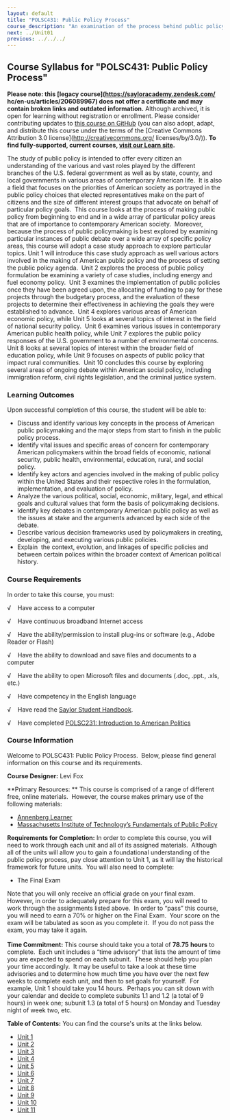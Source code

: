 ```yaml
---
layout: default
title: "POLSC431: Public Policy Process"
course_description: "An examination of the process behind public policy in various policy areas within contemporary American society, including budgeting and taxes, national security, health, the environment, education, civil rights, and criminal justice."
next: ../Unit01
previous: ../../../
---
```

Course Syllabus for "POLSC431: Public Policy Process"
-----------------------------------------------------

**Please note: this [legacy course](https://sayloracademy.zendesk.com/
hc/en-us/articles/206089967) does not offer a certificate and may contain 
broken links and outdated information.** Although archived, it is open 
for learning without registration or enrollment. Please consider contributing 
updates to [this course on GitHub](https://github.com/saylordotorg/course_polsc431) 
(you can also adopt, adapt, and distribute this course under the terms of 
the [Creative Commons Attribution 3.0 license](http://creativecommons.org/
licenses/by/3.0/)). **To find fully-supported, current courses, [visit our 
Learn site](https://learn.saylor.org).**

The study of public policy is intended to offer every citizen an
understanding of the various and vast roles played by the different
branches of the U.S. federal government as well as by state, county, and
local governments in various areas of contemporary American life.  It is
also a field that focuses on the priorities of American society as
portrayed in the public policy choices that elected representatives make
on the part of citizens and the size of different interest groups that
advocate on behalf of particular policy goals.  This course looks at the
process of making public policy from beginning to end and in a wide
array of particular policy areas that are of importance to contemporary
American society.  Moreover, because the process of public policymaking
is best explored by examining particular instances of public debate over
a wide array of specific policy areas, this course will adopt a case
study approach to explore particular topics. Unit 1 will introduce this
case study approach as well various actors involved in the making of
American public policy and the process of setting the public policy
agenda.  Unit 2 explores the process of public policy formulation be
examining a variety of case studies, including energy and fuel economy
policy.  Unit 3 examines the implementation of public policies once they
have been agreed upon, the allocating of funding to pay for these
projects through the budgetary process, and the evaluation of these
projects to determine their effectiveness in achieving the goals they
were established to advance.  Unit 4 explores various areas of American
economic policy, while Unit 5 looks at several topics of interest in the
field of national security policy.  Unit 6 examines various issues in
contemporary American public health policy, while Unit 7 explores the
public policy responses of the U.S. government to a number of
environmental concerns.  Unit 8 looks at several topics of interest
within the broader field of education policy, while Unit 9 focuses on
aspects of public policy that impact rural communities.  Unit 10
concludes this course by exploring several areas of ongoing debate
within American social policy, including immigration reform, civil
rights legislation, and the criminal justice system.

### Learning Outcomes

Upon successful completion of this course, the student will be able
to:  

-   Discuss and identify various key concepts in the process of American
    public policymaking and the major steps from start to finish in the
    public policy process.
-   Identify vital issues and specific areas of concern for contemporary
    American policymakers within the broad fields of economic, national
    security, public health, environmental, education, rural, and social
    policy.
-   Identify key actors and agencies involved in the making of public
    policy within the United States and their respective roles in the
    formulation, implementation, and evaluation of policy.
-   Analyze the various political, social, economic, military, legal,
    and ethical goals and cultural values that form the basis of
    policymaking decisions.
-   Identify key debates in contemporary American public policy as well
    as the issues at stake and the arguments advanced by each side of
    the debate.
-   Describe various decision frameworks used by policymakers in
    creating, developing, and executing various public policies.
-   Explain  the context, evolution, and linkages of specific policies
    and between certain polices within the broader context of American
    political history.

### Course Requirements

In order to take this course, you must:  
  
 √    Have access to a computer  
  
 √    Have continuous broadband Internet access  
  
 √    Have the ability/permission to install plug-ins or software (e.g.,
Adobe Reader or Flash)  
  
 √    Have the ability to download and save files and documents to a
computer  
  
 √    Have the ability to open Microsoft files and documents (.doc,
.ppt., .xls, etc.)  
  
 √    Have competency in the English language  
  
 √    Have read the [Saylor Student
Handbook](http://www.saylor.org/site/wp-content/uploads/2012/05/Saylor-StudentHandbook.pdf).  
  
 √    Have completed [POLSC231: Introduction to American
Politics](http://www.saylor.org/courses/polsc231/)

### Course Information

Welcome to POLSC431: Public Policy Process.  Below, please find general
information on this course and its requirements.  
  
 **Course Designer:** Levi Fox  
  
 **Primary Resources: ** This course is comprised of a range of
different free, online materials.  However, the course makes primary use
of the following materials:

-   [Annenberg Learner](http://www.learner.org/index.html)
-   [Massachusetts Institute of Technology’s Fundamentals of Public
    Policy](http://ocw.mit.edu/courses/urban-studies-and-planning/11-002j-fundamentals-of-public-policy-fall-2004/readings/)

**Requirements for Completion:** In order to complete this course, you
will need to work through each unit and all of its assigned materials.
 Although all of the units will allow you to gain a foundational
understanding of the public policy process, pay close attention to Unit
1, as it will lay the historical framework for future units.  You will
also need to complete:

-   The Final Exam

Note that you will only receive an official grade on your final exam.
However, in order to adequately prepare for this exam, you will need to
work through the assignments listed above.  In order to “pass” this
course, you will need to earn a 70% or higher on the Final Exam.  Your
score on the exam will be tabulated as soon as you complete it.  If you
do not pass the exam, you may take it again.  
    
 **Time Commitment:** This course should take you a total of **78.75**
**hours** to complete.  Each unit includes a “time advisory” that lists
the amount of time you are expected to spend on each subunit.  These
should help you plan your time accordingly.  It may be useful to take a
look at these time advisories and to determine how much time you have
over the next few weeks to complete each unit, and then to set goals for
yourself.  For example, Unit 1 should take you 14 hours.  Perhaps you
can sit down with your calendar and decide to complete subunits 1.1 and
1.2 (a total of 9 hours) in week one; subunit 1.3 (a total of 5 hours)
on Monday and Tuesday night of week two, etc.  
  
**Table of Contents:** You can find the course's units at the links below.

- [Unit 1](https://legacy.saylor.org/polsc431/Unit01/)
- [Unit 2](https://legacy.saylor.org/polsc431/Unit02/)
- [Unit 3](https://legacy.saylor.org/polsc431/Unit03/)
- [Unit 4](https://legacy.saylor.org/polsc431/Unit04/)
- [Unit 5](https://legacy.saylor.org/polsc431/Unit05/)
- [Unit 6](https://legacy.saylor.org/polsc431/Unit06/)
- [Unit 7](https://legacy.saylor.org/polsc431/Unit07/)
- [Unit 8](https://legacy.saylor.org/polsc431/Unit08/)
- [Unit 9](https://legacy.saylor.org/polsc431/Unit09/)
- [Unit 10](https://legacy.saylor.org/polsc431/Unit10/)
- [Unit 11](https://legacy.saylor.org/polsc431/Unit11/)
